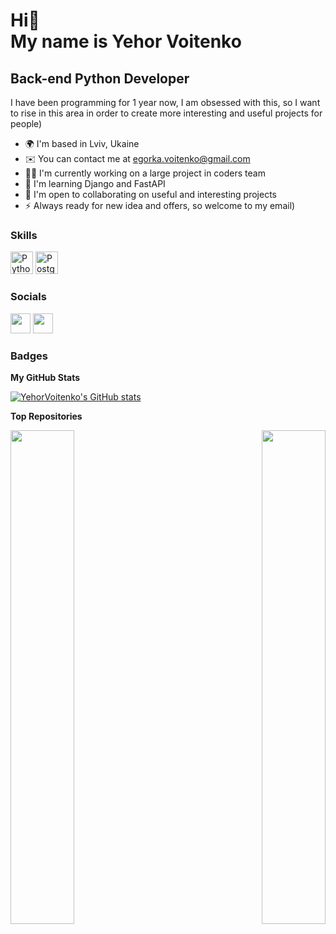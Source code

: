Hi👋 <br>
My name is **Yehor Voitenko**
======================================================================================================================================

Back-end Python Developer
----------------

I have been programming for 1 year now, I am obsessed with this, so I want to rise in this area in order to create more interesting and useful projects for people)

* 🌍  I'm based in Lviv, Ukaine
* ✉️  You can contact me at [egorka.voitenko@gmail.com](mailto:egorka.voitenko@gmail.com)
* 🙋‍♂️  I'm currently working on a large project in coders team
* 🧠  I'm learning Django and FastAPI
* 🤝  I'm open to collaborating on useful and interesting projects
* ⚡  Always ready for new idea and offers, so welcome to my email)

### Skills

<p align="left">
<a href="https://www.python.org/" target="_blank" rel="noreferrer"><img src="https://raw.githubusercontent.com/danielcranney/readme-generator/main/public/icons/skills/python-colored.svg" width="36" height="36" alt="Python" /></a>
<a href="https://www.postgresql.org/" target="_blank" rel="noreferrer"><img src="https://raw.githubusercontent.com/danielcranney/readme-generator/main/public/icons/skills/postgresql-colored.svg" width="36" height="36" alt="PostgreSQL" /></a>
</p>

### Socials

<p align="left"> <a href="https://www.github.com/YehorVoitenko" target="_blank" rel="noreferrer"><img src="https://raw.githubusercontent.com/danielcranney/readme-generator/main/public/icons/socials/github-dark.svg" width="32" height="32" /></a> <a href="http://www.instagram.com/egoorra._" target="_blank" rel="noreferrer"><img src="https://raw.githubusercontent.com/danielcranney/readme-generator/main/public/icons/socials/instagram.svg" width="32" height="32" /></a></p>

### Badges

<b>My GitHub Stats</b>

<a href="http://www.github.com/YehorVoitenko"><img src="https://github-readme-stats.vercel.app/api?username=YehorVoitenko&show_icons=true&hide=stars,issues,&count_private=true&title_color=84cc16&text_color=ffffff&icon_color=84cc16&bg_color=22272e&hide_border=true&show_icons=true" alt="YehorVoitenko's GitHub stats" /></a>

<b>Top Repositories</b>

<div width="100%" align="center"><a href="https://github.com/YehorVoitenko/AlliasBot" align="left"><img align="left" width="45%" src="https://github-readme-stats.vercel.app/api/pin/?username=YehorVoitenko&repo=AlliasBot&title_color=84cc16&text_color=ffffff&icon_color=84cc16&bg_color=22272e&hide_border=true&locale=en" /></a><a href="https://github.com/YehorVoitenko/CharitySolution" align="right"><img align="right" width="45%" src="https://github-readme-stats.vercel.app/api/pin/?username=YehorVoitenko&repo=CharitySolution&title_color=84cc16&text_color=ffffff&icon_color=84cc16&bg_color=22272e&hide_border=true&locale=en" /></a></div><br /><br /><br /><br /><br /><br /><br />
